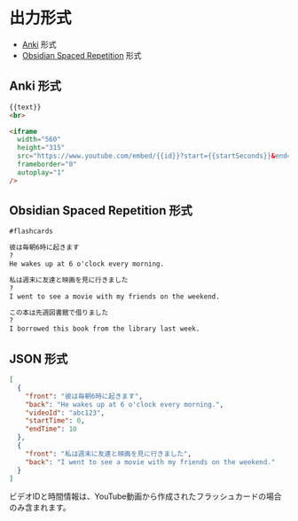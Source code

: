 # 出力形式

- [Anki](https://apps.ankiweb.net/) 形式
- [Obsidian Spaced Repetition](https://github.com/st3v3nmw/obsidian-spaced-repetition) 形式

## Anki 形式

```html
{{text}}
<br>

<iframe
  width="560"
  height="315"
  src="https://www.youtube.com/embed/{{id}}?start={{startSeconds}}&end={{endSeconds}}&autoplay=1"
  frameborder="0"
  autoplay="1"
/>
```

## Obsidian Spaced Repetition 形式

```markdown
#flashcards

彼は毎朝6時に起きます
?
He wakes up at 6 o'clock every morning.

私は週末に友達と映画を見に行きました
?
I went to see a movie with my friends on the weekend.

この本は先週図書館で借りました
?
I borrowed this book from the library last week.
```

## JSON 形式

```json
[
  {
    "front": "彼は毎朝6時に起きます",
    "back": "He wakes up at 6 o'clock every morning.",
    "videoId": "abc123",
    "startTime": 0,
    "endTime": 10
  },
  {
    "front": "私は週末に友達と映画を見に行きました",
    "back": "I went to see a movie with my friends on the weekend."
  }
]
```

ビデオIDと時間情報は、YouTube動画から作成されたフラッシュカードの場合のみ含まれます。
